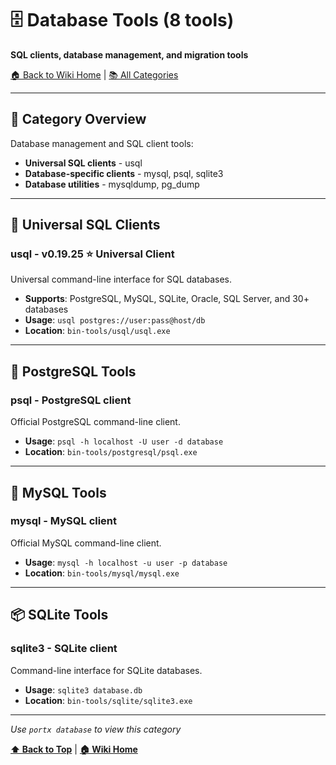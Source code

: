 # 🗄️ Database Tools (8 tools)
**SQL clients, database management, and migration tools**

[🏠 Back to Wiki Home](../index.md) | [📚 All Categories](../index.md#-tool-categories)

---

## 🚀 Category Overview

Database management and SQL client tools:
- **Universal SQL clients** - usql
- **Database-specific clients** - mysql, psql, sqlite3
- **Database utilities** - mysqldump, pg_dump

---

## 🔌 Universal SQL Clients

### **usql** - v0.19.25 ⭐ **Universal Client**
Universal command-line interface for SQL databases.
- **Supports**: PostgreSQL, MySQL, SQLite, Oracle, SQL Server, and 30+ databases
- **Usage**: `usql postgres://user:pass@host/db`
- **Location**: `bin-tools/usql/usql.exe`

---

## 🐘 PostgreSQL Tools

### **psql** - PostgreSQL client
Official PostgreSQL command-line client.
- **Usage**: `psql -h localhost -U user -d database`
- **Location**: `bin-tools/postgresql/psql.exe`

---

## 🐬 MySQL Tools

### **mysql** - MySQL client
Official MySQL command-line client.
- **Usage**: `mysql -h localhost -u user -p database`
- **Location**: `bin-tools/mysql/mysql.exe`

---

## 📦 SQLite Tools

### **sqlite3** - SQLite client
Command-line interface for SQLite databases.
- **Usage**: `sqlite3 database.db`
- **Location**: `bin-tools/sqlite/sqlite3.exe`

---

*Use `portx database` to view this category*

**[⬆️ Back to Top](#️-database-tools-8-tools)** | **[🏠 Wiki Home](../index.md)**